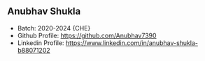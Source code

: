 ## Anubhav Shukla
- Batch: 2020-2024 {CHE}
- Github Profile: https://github.com/Anubhav7390
- Linkedin Profile: https://www.linkedin.com/in/anubhav-shukla-b88071202

